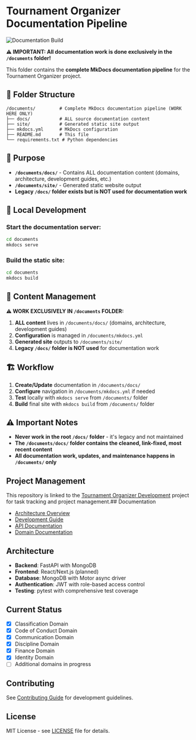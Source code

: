 # Tournament Organizer Documentation Pipeline

![Documentation Build](https://github.com/wpjwegman/TO-Documentation/actions/workflows/docs.yml/badge.svg)

**⚠️ IMPORTANT: All documentation work is done exclusively in the `/documents` folder!**

This folder contains the **complete MkDocs documentation pipeline** for the Tournament Organizer project.

## 📁 Folder Structure

```
/documents/         # Complete MkDocs documentation pipeline (WORK HERE ONLY)
├── docs/           # ALL source documentation content
├── site/           # Generated static site output
├── mkdocs.yml      # MkDocs configuration
├── README.md       # This file
└── requirements.txt # Python dependencies
```

## 🎯 Purpose

- **`/documents/docs/`** - Contains ALL documentation content (domains, architecture, development guides, etc.)
- **`/documents/site/`** - Generated static website output
- **Legacy `/docs/` folder exists but is NOT used for documentation work**

## 🚀 Local Development

### Start the documentation server:
```bash
cd documents
mkdocs serve
```

### Build the static site:
```bash
cd documents
mkdocs build
```

## 📝 Content Management

**⚠️ WORK EXCLUSIVELY IN `/documents` FOLDER:**

1. **ALL content** lives in `/documents/docs/` (domains, architecture, development guides)
2. **Configuration** is managed in `/documents/mkdocs.yml`
3. **Generated site** outputs to `/documents/site/`
4. **Legacy `/docs/` folder is NOT used** for documentation work

## 🏗️ Workflow

1. **Create/Update** documentation in `/documents/docs/`
2. **Configure** navigation in `/documents/mkdocs.yml` if needed
3. **Test** locally with `mkdocs serve` from `/documents/` folder
4. **Build** final site with `mkdocs build` from `/documents/` folder

## ⚠️ Important Notes

- **Never work in the root `/docs/` folder** - it's legacy and not maintained
- **The `/documents/docs/` folder contains the cleaned, link-fixed, most recent content**
- **All documentation work, updates, and maintenance happens in `/documents/` only**

## Project Management

This repository is linked to the [Tournament Organizer Development](https://github.com/users/wpjwegman/projects/4) project for task tracking and project management.## Documentation

- [Architecture Overview](docs/architecture/overview.md)
- [Development Guide](docs/development/README.md)
- [API Documentation](docs/api/README.md)
- [Domain Documentation](docs/domains/overview.md)

## Architecture

- **Backend**: FastAPI with MongoDB
- **Frontend**: React/Next.js (planned)
- **Database**: MongoDB with Motor async driver
- **Authentication**: JWT with role-based access control
- **Testing**: pytest with comprehensive test coverage

## Current Status

- [x] Classification Domain
- [x] Code of Conduct Domain
- [x] Communication Domain
- [x] Discipline Domain
- [x] Finance Domain
- [x] Identity Domain
- [ ] Additional domains in progress

## Contributing

See [Contributing Guide](docs/development/contributing.md) for development guidelines.

## License

MIT License - see [LICENSE](LICENSE) file for details.
